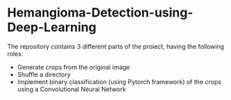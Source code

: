 # Hemangioma-Detection-using-Deep-Learning
The repository contains 3 different parts of the proiect, having the following roles:
- Generate crops from the original image
- Shuffle a directory
- Implement binary classification (using Pytorch framework) of the crops using a Convolutional Neural Network
